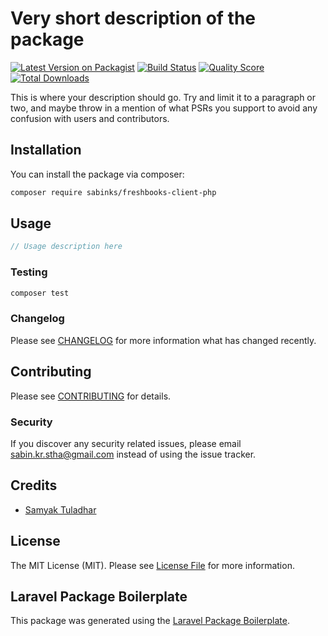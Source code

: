 # Very short description of the package

[![Latest Version on Packagist](https://img.shields.io/packagist/v/sabinks/freshbooks-client-php.svg?style=flat-square)](https://packagist.org/packages/sabinks/freshbooks-client-php)
[![Build Status](https://img.shields.io/travis/sabinks/freshbooks-client-php/master.svg?style=flat-square)](https://travis-ci.org/sabinks/freshbooks-client-php)
[![Quality Score](https://img.shields.io/scrutinizer/g/sabinks/freshbooks-client-php.svg?style=flat-square)](https://scrutinizer-ci.com/g/sabinks/freshbooks-client-php)
[![Total Downloads](https://img.shields.io/packagist/dt/sabinks/freshbooks-client-php.svg?style=flat-square)](https://packagist.org/packages/sabinks/freshbooks-client-php)

This is where your description should go. Try and limit it to a paragraph or two, and maybe throw in a mention of what PSRs you support to avoid any confusion with users and contributors.

## Installation

You can install the package via composer:

```bash
composer require sabinks/freshbooks-client-php
```

## Usage

``` php
// Usage description here
```

### Testing

``` bash
composer test
```

### Changelog

Please see [CHANGELOG](CHANGELOG.md) for more information what has changed recently.

## Contributing

Please see [CONTRIBUTING](CONTRIBUTING.md) for details.

### Security

If you discover any security related issues, please email sabin.kr.stha@gmail.com instead of using the issue tracker.

## Credits

- [Samyak Tuladhar](https://github.com/samyakrt)

## License

The MIT License (MIT). Please see [License File](LICENSE.md) for more information.

## Laravel Package Boilerplate

This package was generated using the [Laravel Package Boilerplate](https://laravelpackageboilerplate.com).
